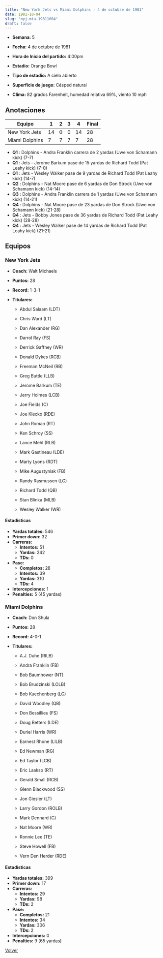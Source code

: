 ```yaml
---
title: "New York Jets vs Miami Dolphins - 4 de octubre de 1981"
date: 1981-10-04
slug: "nyj-mia-19811004"
draft: false
---
```


* **Semana:** 5
* **Fecha:** 4 de octubre de 1981

* **Hora de Inicio del partido:** 4:00pm
* **Estadio:** Orange Bowl
* **Tipo de estadio:** A cielo abierto
* **Superficie de juego:** Césped natural
* **Clima:** 82 grados Farenheit, humedad relativa 69%, viento 10 mph





## Anotaciones
| Equipo | 1 | 2 | 3 | 4 | Final |
|--------|---|---|---|---|-------|
| New York Jets  | 14 | 0 | 0 | 14  | 28 |
| Miami Dolphins  | 7 | 7 | 7 | 7  | 28 |
* **Q1** : Dolphins - Andra Franklin carrera de 2 yardas (Uwe von Schamann kick) (7-7)
* **Q1** : Jets - Jerome Barkum pase de 15 yardas de Richard Todd (Pat Leahy kick) (7-0)
* **Q1** : Jets - Wesley Walker pase de 9 yardas de Richard Todd (Pat Leahy kick) (14-7)
* **Q2** : Dolphins - Nat Moore pase de 6 yardas de Don Strock (Uwe von Schamann kick) (14-14)
* **Q3** : Dolphins - Andra Franklin carrera de 1 yardas (Uwe von Schamann kick) (14-21)
* **Q4** : Dolphins - Nat Moore pase de 23 yardas de Don Strock (Uwe von Schamann kick) (21-28)
* **Q4** : Jets - Bobby Jones pase de 36 yardas de Richard Todd (Pat Leahy kick) (28-28)
* **Q4** : Jets - Wesley Walker pase de 14 yardas de Richard Todd (Pat Leahy kick) (21-21)


## Equipos


### New York Jets
* **Coach:** Walt Michaels
* **Puntos:** 28
* **Record:** 1-3-1
* **Titulares:** 

  * Abdul Salaam (LDT) 

  * Chris Ward (LT) 

  * Dan Alexander (RG) 

  * Darrol Ray (FS) 

  * Derrick Gaffney (WR) 

  * Donald Dykes (RCB) 

  * Freeman McNeil (RB) 

  * Greg Buttle (LLB) 

  * Jerome Barkum (TE) 

  * Jerry Holmes (LCB) 

  * Joe Fields (C) 

  * Joe Klecko (RDE) 

  * John Roman (RT) 

  * Ken Schroy (SS) 

  * Lance Mehl (RLB) 

  * Mark Gastineau (LDE) 

  * Marty Lyons (RDT) 

  * Mike Augustyniak (FB) 

  * Randy Rasmussen (LG) 

  * Richard Todd (QB) 

  * Stan Blinka (MLB) 

  * Wesley Walker (WR) 

#### Estadísticas
* **Yardas totales:** 546
* **Primer down:** 32
* **Carreras:**
  * **Intentos:** 51
  * **Yardas:** 242
  * **TDs:** 0
* **Pase:**
  * **Completos:** 28
  * **Intentos:** 39
  * **Yardas:** 310
  * **TDs:** 4
* **Intercepciones:** 1
* **Penalties:** 5 (45 yardas)

### Miami Dolphins
* **Coach:** Don Shula
* **Puntos:** 28
* **Record:** 4-0-1
* **Titulares:** 

  * A.J. Duhe (RILB) 

  * Andra Franklin (FB) 

  * Bob Baumhower (NT) 

  * Bob Brudzinski (LOLB) 

  * Bob Kuechenberg (LG) 

  * David Woodley (QB) 

  * Don Bessillieu (FS) 

  * Doug Betters (LDE) 

  * Duriel Harris (WR) 

  * Earnest Rhone (LILB) 

  * Ed Newman (RG) 

  * Ed Taylor (LCB) 

  * Eric Laakso (RT) 

  * Gerald Small (RCB) 

  * Glenn Blackwood (SS) 

  * Jon Giesler (LT) 

  * Larry Gordon (ROLB) 

  * Mark Dennard (C) 

  * Nat Moore (WR) 

  * Ronnie Lee (TE) 

  * Steve Howell (FB) 

  * Vern Den Herder (RDE) 

#### Estadísticas
* **Yardas totales:** 399
* **Primer down:** 17
* **Carreras:**
  * **Intentos:** 29
  * **Yardas:** 98
  * **TDs:** 2
* **Pase:**
  * **Completos:** 21
  * **Intentos:** 34
  * **Yardas:** 306
  * **TDs:** 2
* **Intercepciones:** 0
* **Penalties:** 9 (65 yardas)


[Volver](/historia/1981)
